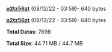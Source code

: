 [**p2tz56zt**](/data/p2tz56zt.txt) (08/12/22 - 03:59)- 640 bytes

[**p2tz56zt**](/data/p2tz56zt.txt) (08/12/22 - 03:59)- 640 bytes

**Total Datas**: 7698

**Total Size**: 44.71 MB / 44.7 MB